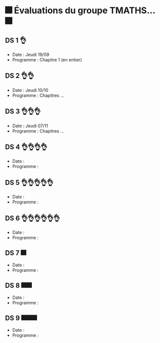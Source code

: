 # 🎆 Évaluations du groupe TMATHS... 🎆

## DS 1 👌
- Date : Jeudi 19/09
- Programme : Chapitre 1 (en entier)

## DS 2 👌👌
- Date : Jeudi 10/10
- Programme : Chapitres ...

## DS 3 👌👌👌
- Date : Jeudi 07/11
- Programme : Chapitres ...

## DS 4 👌👌👌👌
- Date : 
- Programme : 

## DS 5 👌👌👌👌👌
- Date : 
- Programme : 

## DS 6 👌👌👌👌👌👌
- Date : 
- Programme : 

## DS 7 🎆
- Date : 
- Programme : 

## DS 8 🎆🎆
- Date : 
- Programme : 

## DS 9 🎆🎆🎆
- Date : 
- Programme : 